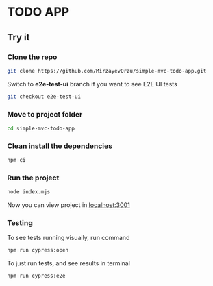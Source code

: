 # TODO APP

## Try it

### Clone the repo

```bash
git clone https://github.com/MirzayevOrzu/simple-mvc-todo-app.git
```

Switch to **e2e-test-ui** branch if you want to see E2E UI tests

```bash
git checkout e2e-test-ui
```

### Move to project folder

```bash
cd simple-mvc-todo-app
```

### Clean install the dependencies

```bash
npm ci
```

### Run the project

```bash
node index.mjs
```

Now you can view project in [localhost:3001](http://localhost:3001)

### Testing

To see tests running visually, run command

```bash
npm run cypress:open
```

To just run tests, and see results in terminal

```bash
npm run cypress:e2e
```
